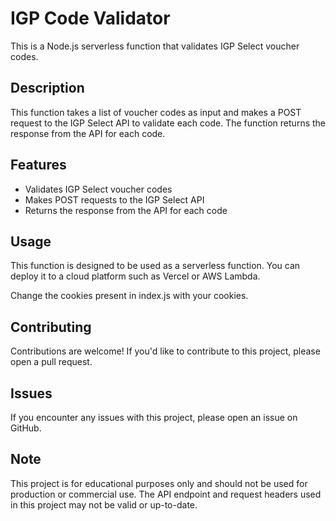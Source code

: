 # IGP Code Validator

This is a Node.js serverless function that validates IGP Select voucher codes.

## Description

This function takes a list of voucher codes as input and makes a POST request to the IGP Select API to validate each code. The function returns the response from the API for each code.

## Features

* Validates IGP Select voucher codes
* Makes POST requests to the IGP Select API
* Returns the response from the API for each code

## Usage

This function is designed to be used as a serverless function. You can deploy it to a cloud platform such as Vercel or AWS Lambda.

Change the cookies present in index.js with your cookies.

## Contributing

Contributions are welcome! If you'd like to contribute to this project, please open a pull request.

## Issues

If you encounter any issues with this project, please open an issue on GitHub.

## Note

This project is for educational purposes only and should not be used for production or commercial use. The API endpoint and request headers used in this project may not be valid or up-to-date.
